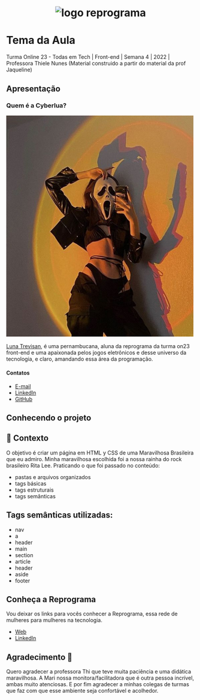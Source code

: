 <h1 align="center">
  <img src="assets/reprograma-fundos-claros.png" alt="logo reprograma" width="500">
</h1>

# Tema da Aula

Turma Online 23 - Todas em Tech  | Front-end | Semana 4 | 2022 | Professora Thiele Nunes 
(Material construido a partir do material da prof Jaqueline)

## Apresentação

### Quem é a Cyberlua?

<img src='./assets/female-ghost-face.png' width=500 alt='foto ilustrativa de uma mulher ghost face'>

[Luna Trevisan](https://www.instagram.com/cyberlua7/), é uma pernambucana, aluna da reprograma da turma on23 front-end e uma apaixonada pelos jogos eletrônicos e desse universo da tecnologia, e claro, amandando essa área da programação. 

#### Contatos

- [E-mail](cyberlua7@gmail.com)
- [LinkedIn](https://www.linkedin.com/in/cyberlua7/)
- [GitHub](https://github.com/cyberlua)

## Conhecendo o projeto

## 🧠 Contexto

O objetivo é criar um página em HTML y CSS de uma Maravilhosa Brasileira que eu admiro. Minha maravilhosa escolhida foi a nossa rainha do rock brasileiro Rita Lee. 
Praticando o que foi passado no conteúdo: 
- pastas e arquivos organizados
- tags básicas
- tags estruturais
- tags semânticas

## Tags semânticas utilizadas:

* nav 
* a
* header
* main
* section
* article
* header
* aside
* footer

## Conheça a Reprograma

Vou deixar os links para vocês conhecer a Reprograma, essa rede de mulheres para mulheres na tecnologia. 

- [Web](https://reprograma.com.br/)
- [LinkedIn](https://www.linkedin.com/company/reprogramabr/)

## Agradecimento 💜

Quero agradecer a professora Thi que teve muita paciência e uma didática maravilhosa. 
A Mari nossa monitora/facilitadora que é outra pessoa incrível, ambas muito atenciosas.
E por fim agradecer a minhas colegas de turmas que faz com que esse ambiente seja confortável e acolhedor.